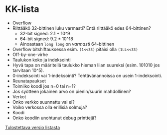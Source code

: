 # KK-lista

 - Overflow
  - Riittääkö 32-bittinen luku varmasti? Entä riittääkö edes 64-bittinen?
    - 32-bit signed: 2.1 * 10^9
    - 64-bit signed: 9.2 * 10^18
    - Ainoastaan `long long` on _varmasti_ 64-bittinen
  - Overflow bitshiftauksessa esim. `(1<<33)` pitäisi olla `(1LL<<33)`
 - Off-by-one-virhe
 - Taulukon koko ja indeksointi
  - Hyvä tapa on määritellä taulukko hieman liian suureksi (esim. 101010 jos tarvitaan 10^5).
  - 0-indeksointi vai 1-indeksointi? Tehtävänannoissa on usein 1-indeksointi.
 - Reunatapaukset
  - Toimiiko koodi jos n=0 tai n=1?
  - Jos syötteen jokainen arvo on pienin/suurin mahdollinen?
 - Verkot
  - Onko verkko suunnattu vai ei?
  - Voiko verkossa olla erillisiä solmuja?
 - Koodi
  - Onko koodiin unohtunut debug printtejä?


[Tulostettava versio listasta](https://gitprint.com/ollpu/kk-lista/blob/master/lista.md)
